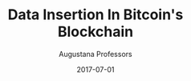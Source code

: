 ---
layout: writing
title: Data Insertion In Bitcoin's Blockchain
date: 2017-07-01
categories: ['Technical']
author: ['Augustana Professors']
excerpt: It is common knowledge that extrinsic data can be stored in the Blockchain,  and there are numerous websites that provide access to a subset of that data, and some excellent sleuthing has uncovered a variety of interesting historical artifacts that have previously been stored. Nevertheless, there remains confusion and misinformation about the variety of different methods by which data can be (and has been) stored.
external_url: https://digitalcommons.augustana.edu/cgi/viewcontent.cgi?article=1000&context=cscfaculty
---